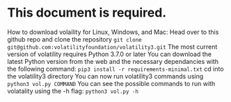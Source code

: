 # This document is required.

How to download volaility for Linux, Windows, and Mac:
Head over to this github repo and clone the repository
```git clone git@github.com:volatilityfoundation/volatility3.git```
The most current version of volatility requires Python 3.7.0 or later
You can download the latest Python version from the web and the necessary dependancies with the following command:
```pip3 install -r requirements-minimal.txt```
cd into the volatility3 directory
You can now run volatility3 commands using ```python3 vol.py COMMAND```
You can see the possible commands to run with volatality using the -h flag: ```python3 vol.py -h```
